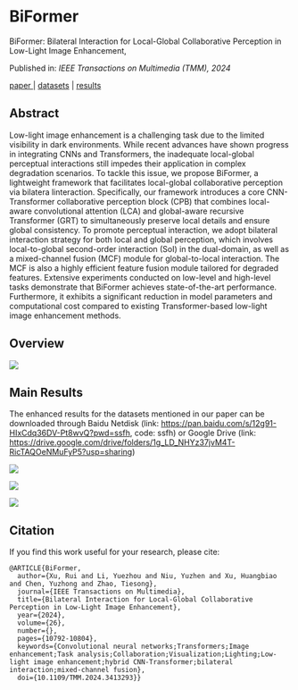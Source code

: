 # BiFormer

BiFormer: Bilateral Interaction for Local-Global Collaborative Perception in Low-Light Image Enhancement,&#x20;

Published in: *IEEE Transactions on Multimedia (TMM), 2024*



[paper ](10.1109/TMM.2024.3413293)| [datasets](https://pan.baidu.com/s/12g91-HIxCdq36DV-Pt8wvQ?pwd=ssfh) | [results](https://pan.baidu.com/s/12g91-HIxCdq36DV-Pt8wvQ?pwd=ssfh)

## Abstract

Low-light image enhancement is a challenging task due to the limited visibility in dark environments. While recent advances have shown progress in integrating CNNs and Transformers, the inadequate local-global perceptual interactions still impedes their application in complex degradation scenarios. To tackle this issue, we propose BiFormer, a lightweight framework that facilitates local-global collaborative perception via bilatera linteraction. Specifically, our framework introduces a core CNN-Transformer collaborative perception block (CPB) that combines local-aware convolutional attention (LCA) and global-aware recursive Transformer (GRT) to simultaneously preserve local details and ensure global consistency. To promote perceptual interaction, we adopt bilateral interaction strategy for both local and global perception, which involves local-to-global second-order interaction (SoI) in the dual-domain, as well as a mixed-channel fusion (MCF) module for global-to-local interaction. The MCF is also a highly efficient feature fusion module tailored for degraded features. Extensive experiments conducted on low-level and high-level tasks demonstrate that BiFormer achieves state-of-the-art performance. Furthermore, it exhibits a significant reduction in model parameters and computational cost compared to existing Transformer-based low-light image enhancement methods.

## Overview

![](Markdown_md_files/6d3a5420-aa66-11ef-bb2f-c988c75e935b.jpeg?v=1\&type=image)



## Main Results

The enhanced results for the datasets mentioned in our paper can be downloaded through Baidu Netdisk (link: <https://pan.baidu.com/s/12g91-HIxCdq36DV-Pt8wvQ?pwd=ssfh>, code: ssfh) or  Google Drive (link: <https://drive.google.com/drive/folders/1g_LD_NHYz37jvM4T-RicTAQOeNMuFyP5?usp=sharing>)



![](Markdown_md_files/3c557950-aa68-11ef-bb2f-c988c75e935b.jpeg?v=1\&type=image)



![](Markdown_md_files/d2595d00-aa67-11ef-bb2f-c988c75e935b.jpeg?v=1\&type=image)

&#x20;&#x20;

![](Markdown_md_files/256ee500-aa68-11ef-bb2f-c988c75e935b.jpeg?v=1\&type=image)



## Citation

If you find this work useful for your research, please cite:

    @ARTICLE{BiFormer,
      author={Xu, Rui and Li, Yuezhou and Niu, Yuzhen and Xu, Huangbiao and Chen, Yuzhong and Zhao, Tiesong},
      journal={IEEE Transactions on Multimedia}, 
      title={Bilateral Interaction for Local-Global Collaborative Perception in Low-Light Image Enhancement}, 
      year={2024},
      volume={26},
      number={},
      pages={10792-10804},
      keywords={Convolutional neural networks;Transformers;Image enhancement;Task analysis;Collaboration;Visualization;Lighting;Low-light image enhancement;hybrid CNN-Transformer;bilateral interaction;mixed-channel fusion},
      doi={10.1109/TMM.2024.3413293}}







